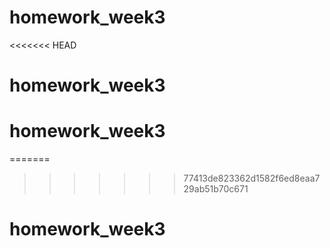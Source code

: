 # homework_week3
<<<<<<< HEAD
# homework_week3
# homework_week3
=======
>>>>>>> 77413de823362d1582f6ed8eaa729ab51b70c671
# homework_week3
